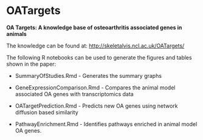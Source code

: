 # OATargets
**OA Targets: A knowledge base of osteoarthritis associated genes in animals**

The knowledge can be found at: http://skeletalvis.ncl.ac.uk/OATargets/

The following R notebooks can be used to generate the figures and tables shown in the paper:

* SummaryOfStudies.Rmd - Generates the summary graphs

* GeneExpressionComparison.Rmd - Compares the animal model associated OA genes with transcriptomics data

* OATargetPrediction.Rmd - Predicts new OA genes using network diffusion based similarity

* PathwayEnrichment.Rmd - Identifies pathways enriched in animal model OA genes.

